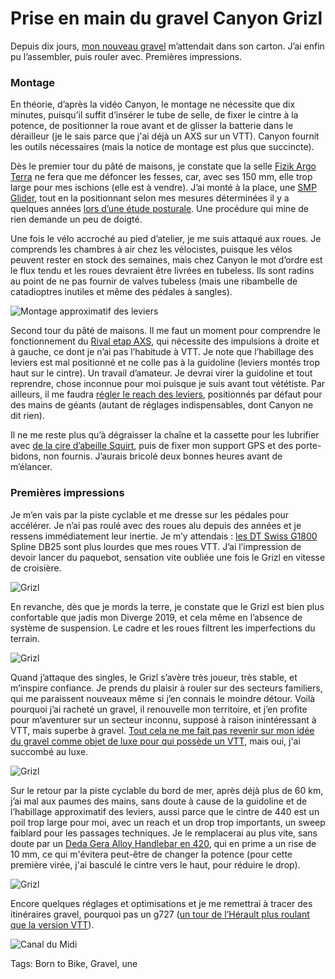 # Prise en main du gravel Canyon Grizl

Depuis dix jours, [mon nouveau gravel](https://www.canyon.com/fr-fr/velos-de-gravel/bike-packing/grizl/cf-sl/grizl-cf-sl-7-etap/3106.html?dwvar_3106_pv_rahmenfarbe=RD%2FRD) m’attendait dans son carton. J’ai enfin pu l’assembler, puis rouler avec. Premières impressions.

### Montage

En théorie, d’après la vidéo Canyon, le montage ne nécessite que dix minutes, puisqu’il suffit d’insérer le tube de selle, de fixer le cintre à la potence, de positionner la roue avant et de glisser la batterie dans le dérailleur (je le sais parce que j'ai déjà un AXS sur un VTT). Canyon fournit les outils nécessaires (mais la notice de montage est plus que succincte).

Dès le premier tour du pâté de maisons, je constate que la selle [Fizik Argo Terra](https://www.fizik.com/eu_en/terra-argo-x5.html) ne fera que me défoncer les fesses, car, avec ses 150 mm, elle trop large pour mes ischions (elle est à vendre). J’ai monté à la place, une [SMP Glider](https://www.sellesmp.com/eu_fr/glider.html), tout en la positionnant selon mes mesures déterminées il y a quelques années [lors d’une étude posturale](https://tcrouzet.com/2019/04/19/etude-posturale-payer-ou-non/). Une procédure qui mine de rien demande un peu de doigté.

Une fois le vélo accroché au pied d’atelier, je me suis attaqué aux roues. Je comprends les chambres à air chez les vélocistes, puisque les vélos peuvent rester en stock des semaines, mais chez Canyon le mot d’ordre est le flux tendu et les roues devraient être livrées en tubeless. Ils sont radins au point de ne pas fournir de valves tubeless (mais une ribambelle de catadioptres inutiles et même des pédales à sangles).

![Montage approximatif des leviers](https://tcrouzet.com/images_tc/2022/10/IMG_9541.jpeg)

Second tour du pâté de maisons. Il me faut un moment pour comprendre le fonctionnement du [Rival etap AXS](https://www.sram.com/en/sram/road/series/rival-etap-axs), qui nécessite des impulsions à droite et à gauche, ce dont je n’ai pas l’habitude à VTT. Je note que l’habillage des leviers est mal positionné et ne colle pas à la guidoline (leviers montés trop haut sur le cintre). Un travail d’amateur. Je devrai virer la guidoline et tout reprendre, chose inconnue pour moi puisque je suis avant tout vététiste. Par ailleurs, il me faudra [régler le reach des leviers](https://www.youtube.com/watch?v=lKso8td2GGg), positionnés par défaut pour des mains de géants (autant de réglages indispensables, dont Canyon ne dit rien).

Il ne me reste plus qu’à dégraisser la chaîne et la cassette pour les lubrifier avec [de la cire d’abeille Squirt](https://squirtlube.fr/), puis de fixer mon support GPS et des porte-bidons, non fournis. J’aurais bricolé deux bonnes heures avant de m’élancer.

### Premières impressions

Je m’en vais par la piste cyclable et me dresse sur les pédales pour accélérer. Je n’ai pas roulé avec des roues alu depuis des années et je ressens immédiatement leur inertie. Je m’y attendais : [les DT Swiss G1800](https://www.dtswiss.com/fr/roues/roues-route/gravel/g-1800-spline) Spline DB25 sont plus lourdes que mes roues VTT. J’ai l’impression de devoir lancer du paquebot, sensation vite oubliée une fois le Grizl en vitesse de croisière.

![Grizl](https://tcrouzet.com/images_tc/2022/10/IMG_9504.jpeg)

En revanche, dès que je mords la terre, je constate que le Grizl est bien plus confortable que jadis mon Diverge 2019, et cela même en l’absence de système de suspension. Le cadre et les roues filtrent les imperfections du terrain.

![Grizl](https://tcrouzet.com/images_tc/2022/10/IMG_9505.jpeg)

Quand j’attaque des singles, le Grizl s’avère très joueur, très stable, et m’inspire confiance. Je prends du plaisir à rouler sur des secteurs familiers, qui me paraissent nouveaux même si j’en connais le moindre détour. Voilà pourquoi j’ai racheté un gravel, il renouvelle mon territoire, et j’en profite pour m’aventurer sur un secteur inconnu, supposé à raison inintéressant à VTT, mais superbe à gravel. [Tout cela ne me fait pas revenir sur mon idée du gravel comme objet de luxe pour qui possède un VTT](https://tcrouzet.com/2022/07/20/jen-suis-revenu-du-gravel/), mais oui, j'ai succombé au luxe.

![Grizl](https://tcrouzet.com/images_tc/2022/10/IMG_9511.jpeg)

Sur le retour par la piste cyclable du bord de mer, après déjà plus de 60 km, j’ai mal aux paumes des mains, sans doute à cause de la guidoline et de l’habillage approximatif des leviers, aussi parce que le cintre de 440 est un poil trop large pour moi, avec un reach et un drop trop importants, un sweep faiblard pour les passages techniques. Je le remplacerai au plus vite, sans doute par un [Deda Gera Alloy Handlebar en 420](https://dedaelementi.com/gera-alloy-handlebar), qui en prime a un rise de 10 mm, ce qui m'évitera peut-être de changer la potence (pour cette première virée, j'ai basculé le cintre vers le haut, pour réduire le drop).

![Grizl](https://tcrouzet.com/images_tc/2022/10/IMG_9521.jpeg)

Encore quelques réglages et optimisations et je me remettrai à tracer des itinéraires gravel, pourquoi pas un g727 ([un tour de l’Hérault plus roulant que la version VTT](https://tcrouzet.com/727tour)).

![Canal du Midi](https://tcrouzet.com/images_tc/2022/10/IMG_9522.jpeg)



Tags: Born to Bike, Gravel, une